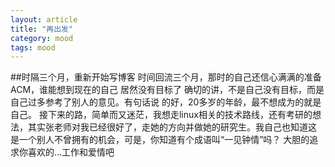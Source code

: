 ```yaml
---
layout: article
title: "再出发"
category: mood
tags: mood
---
```

##时隔三个月，重新开始写博客
    时间回流三个月，那时的自己还信心满满的准备ACM，谁能想到现在的自己
居然没有目标了
    确切的讲，不是自己没有目标，而是自己过多参考了别人的意见。有句话说
的好，20多岁的年龄，最不想成为的就是自己。
    接下来的路，简单而又迷茫，我想走linux相关的技术路线，还有考研的想
法，其实张老师对我已经很好了，走她的方向并做她的研究生。我自己也知道这
是一个别人不曾拥有的机会，可是，你知道有个成语叫“一见钟情”吗？
    大胆的追求你喜欢的...工作和爱情吧
